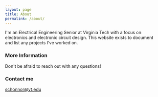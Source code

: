 ```yaml
---
layout: page
title: About
permalink: /about/
---
```


I'm an Electrical Engineering Senior at Virginia Tech with a focus on electronics and electronic circuit design. This website exists to document and list any projects I've worked on.

### More Information

Don't be afraid to reach out with any questions!

### Contact me

[schonnor@vt.edu](mailto:schonnor@vt.edu)